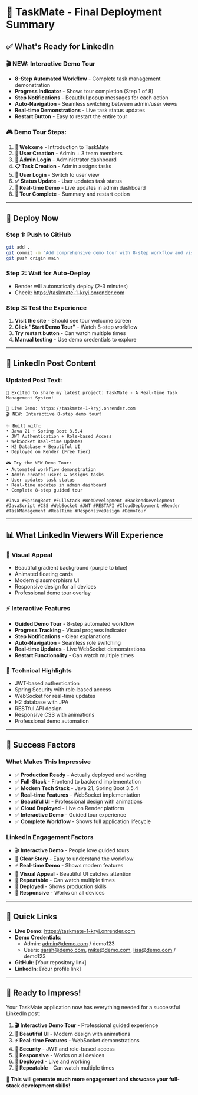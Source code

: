 # 🎉 TaskMate - Final Deployment Summary

## ✅ **What's Ready for LinkedIn**

### **🎬 NEW: Interactive Demo Tour**
- **8-Step Automated Workflow** - Complete task management demonstration
- **Progress Indicator** - Shows tour completion (Step 1 of 8)
- **Step Notifications** - Beautiful popup messages for each action
- **Auto-Navigation** - Seamless switching between admin/user views
- **Real-time Demonstrations** - Live task status updates
- **Restart Button** - Easy to restart the entire tour

### **🎮 Demo Tour Steps:**
1. **🎯 Welcome** - Introduction to TaskMate
2. **👥 User Creation** - Admin + 3 team members
3. **🔐 Admin Login** - Administrator dashboard
4. **📋 Task Creation** - Admin assigns tasks
5. **👤 User Login** - Switch to user view
6. **✅ Status Update** - User updates task status
7. **🔄 Real-time Demo** - Live updates in admin dashboard
8. **🎉 Tour Complete** - Summary and restart option

---

## 🚀 **Deploy Now**

### **Step 1: Push to GitHub**
```bash
git add .
git commit -m "Add comprehensive demo tour with 8-step workflow and visual demonstrations"
git push origin main
```

### **Step 2: Wait for Auto-Deploy**
- Render will automatically deploy (2-3 minutes)
- Check: https://taskmate-1-kryj.onrender.com

### **Step 3: Test the Experience**
1. **Visit the site** - Should see tour welcome screen
2. **Click "Start Demo Tour"** - Watch 8-step workflow
3. **Try restart button** - Can watch multiple times
4. **Manual testing** - Use demo credentials to explore

---

## 🎯 **LinkedIn Post Content**

### **Updated Post Text:**
```
🚀 Excited to share my latest project: TaskMate - A Real-time Task Management System!

🎯 Live Demo: https://taskmate-1-kryj.onrender.com
🎬 NEW: Interactive 8-step demo tour!

✨ Built with:
• Java 21 + Spring Boot 3.5.4
• JWT Authentication + Role-based Access
• WebSocket Real-time Updates
• H2 Database + Beautiful UI
• Deployed on Render (Free Tier)

🎮 Try the NEW Demo Tour:
• Automated workflow demonstration
• Admin creates users & assigns tasks
• User updates task status
• Real-time updates in admin dashboard
• Complete 8-step guided tour

#Java #SpringBoot #FullStack #WebDevelopment #BackendDevelopment #JavaScript #CSS #WebSocket #JWT #RESTAPI #CloudDeployment #Render #TaskManagement #RealTime #ResponsiveDesign #DemoTour
```

---

## 📊 **What LinkedIn Viewers Will Experience**

### **🎨 Visual Appeal**
- Beautiful gradient background (purple to blue)
- Animated floating cards
- Modern glassmorphism UI
- Responsive design for all devices
- Professional demo tour overlay

### **⚡ Interactive Features**
- **Guided Demo Tour** - 8-step automated workflow
- **Progress Tracking** - Visual progress indicator
- **Step Notifications** - Clear explanations
- **Auto-Navigation** - Seamless role switching
- **Real-time Updates** - Live WebSocket demonstrations
- **Restart Functionality** - Can watch multiple times

### **🔧 Technical Highlights**
- JWT-based authentication
- Spring Security with role-based access
- WebSocket for real-time updates
- H2 database with JPA
- RESTful API design
- Responsive CSS with animations
- Professional demo automation

---

## 🎉 **Success Factors**

### **What Makes This Impressive**
- ✅ **Production Ready** - Actually deployed and working
- ✅ **Full-Stack** - Frontend to backend implementation
- ✅ **Modern Tech Stack** - Java 21, Spring Boot 3.5.4
- ✅ **Real-time Features** - WebSocket implementation
- ✅ **Beautiful UI** - Professional design with animations
- ✅ **Cloud Deployed** - Live on Render platform
- ✅ **Interactive Demo** - Guided tour experience
- ✅ **Complete Workflow** - Shows full application lifecycle

### **LinkedIn Engagement Factors**
- 🎬 **Interactive Demo** - People love guided tours
- 🎯 **Clear Story** - Easy to understand the workflow
- ⚡ **Real-time Demo** - Shows modern features
- 🎨 **Visual Appeal** - Beautiful UI catches attention
- 🔄 **Repeatable** - Can watch multiple times
- 🚀 **Deployed** - Shows production skills
- 📱 **Responsive** - Works on all devices

---

## 🔗 **Quick Links**

- **Live Demo**: https://taskmate-1-kryj.onrender.com
- **Demo Credentials**: 
  - Admin: admin@demo.com / demo123
  - Users: sarah@demo.com, mike@demo.com, lisa@demo.com / demo123
- **GitHub**: [Your repository link]
- **LinkedIn**: [Your profile link]

---

## 🎯 **Ready to Impress!**

Your TaskMate application now has everything needed for a successful LinkedIn post:

1. **🎬 Interactive Demo Tour** - Professional guided experience
2. **🎨 Beautiful UI** - Modern design with animations
3. **⚡ Real-time Features** - WebSocket demonstrations
4. **🔐 Security** - JWT and role-based access
5. **📱 Responsive** - Works on all devices
6. **🚀 Deployed** - Live and working
7. **🔄 Repeatable** - Can watch multiple times

**🎉 This will generate much more engagement and showcase your full-stack development skills!**
